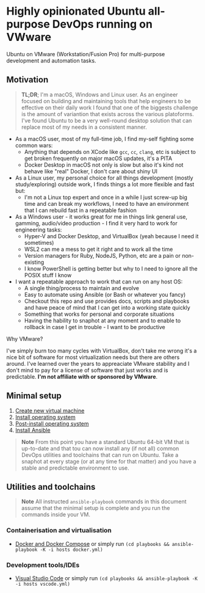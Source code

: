# Highly opinionated Ubuntu all-purpose DevOps running on VWware

Ubuntu on VMware (Workstation/Fusion Pro) for multi-purpose development and automation tasks.

## Motivation

> **TL;DR**;
> I'm a macOS, Windows and Linux user. As an engineer focused on building and maintaining tools that help engineers to be effective on their daily work I found that one of the biggests challenge is the amount of variantion that exists across the various platoforms. I've found Ubuntu to be a very well-round desktop solution that can replace most of my needs in a consistent manner.

* As a macOS user, most of my full-time job, I find my-self fighting some common wars:
  * Anything that depends on XCode like `gcc`, `cc`, `clang`, etc is subject to get broken frequently on major macOS updates, it's a PITA
  * Docker Desktop in macOS not only is slow but also it's kind not behave like "real" Docker, I don't care about shiny UI
* As a Linux user, my personal choice for all things development (mostly study/exploring) outside work, I finds things a lot more flexible and fast but:
  * I'm not a Linux top expert and once in a while I just screw-up big time and can break my workflows, I need to have an environment that I can rebuild fast in a repeatable fashion
* As a Windows user - it works great for me in things link general use, gamming, audio/video production - I find it very hard to work for engineering tasks:
  * Hyper-V and Docker Desktop, and VirtualBox (yeah because I need it sometimes)
  * WSL2 can me a mess to get it right and to work all the time
  * Version managers for Ruby, NodeJS, Python, etc are a pain or non-existing
  * I know PowerShell is getting better but why to I need to ignore all the POSIX stuff I know
* I want a repeatable approach to work that can run on any host OS:
  * A single thing/process to maintain and evolve
  * Easy to automate using Ansible (or Bash or whatever you fancy)
  * Checkout this repo and use provides docs, scripts and playbooks and have peace of mind that I can get into a working state quickly
  * Something that works for personal and corporate situations
  * Having the hability to snaphot at any moment and to enable to rollback in case I get in trouble - I want to be productive

Why VMware?

I've simply burn too many cycles with VirtualBox, don't take me wrong it's a nice bit of software for most virtualization needs but there are others around. I've learned over the years to appreaciate VMware stability and I don't mind to pay for a license of software that just works and is predictable. **I'm not affiliate with or sponsored by VMware**.

## Minimal setup

1. [Create new virtual machine](./docs/create-new-virtual-machine.md)
1. [Install operating system](./docs/install-operating-system.md)
1. [Post-install operating system](./docs//post-install-operating-system.md)
1. [Install Ansible](./docs/install-ansible.md)

> **Note**
> From this point you have a standard Ubuntu 64-bit VM that is up-to-date and that tou can now install any (if not all) common DevOps utilities and toolchains that can run on Ubuntu. Take a snaphot at every stage (or at any time for that matter) and you have a stable and predictable environment to use.

## Utilities and toolchains

> **Note**
> All instructed `ansible-playbook` commands in this document assume that the minimal setup is complete and you run the commands inside your VM.

### Containerisation and virtualisation

* [Docker and Docker Compose](./docs/install-docker.md) or simply run `(cd playbooks && ansible-playbook -K -i hosts docker.yml)`

### Development tools/IDEs

* [Visual Studio Code](./docs/install-vscode.md) or simply run `(cd playbooks && ansible-playbook -K -i hosts vscode.yml)`

